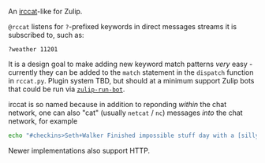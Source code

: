 An [irccat](https://github.com/RJ/irccat)-like for Zulip.

`@rccat` listens for `?`-prefixed keywords in direct messages streams it is subscribed to, such as:

```
?weather 11201
```

It is a design goal to make adding new keyword match patterns _very_ easy - currently they can be added to the `match` statement in the `dispatch` function in `rccat.py`. Plugin system TBD, but should at a minimum support Zulip bots that could be run via [`zulip-run-bot`](https://zulip.com/api/running-bots).

irccat is so named because in addition to reponding _within_ the chat network, one can also "cat" (usually `netcat` / `nc`) messages _into_ the chat network, for example

```sh
echo "#checkins>Seth+Walker Finished impossible stuff day with a [silly little tcp listener](https://github.com/sethwalker/rccat) that sends messages to zulip." | nc cat.recurse.com 12345
```

Newer implementations also support HTTP.
